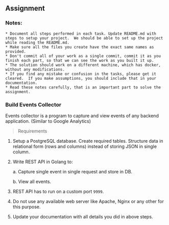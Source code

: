## Assignment


### Notes:
```
* Document all steps performed in each task. Update README.md with steps to setup your project.  We should be able to set up the project while reading the README.md.
* Make sure all the files you create have the exact same names as provided.
* Don't commit all of your work as a single commit, commit it as you finish each part, so that we can see the work as you built it up.
* The solution should work on a different machine, which has docker, without any modifications.
* If you find any mistake or confusion in the tasks, please get it cleared.  If you make assumptions, you should include that in your documentation.
* Read these notes carefully, that is an important part to solve the assignment.
```

### Build Events Collector

Events collector is a program to capture and view events of any backend application.  (Similar to Google Analytics)

> Requirements
1. Setup a PostgreSQL database.  Create required tables.  Structure data in relational form (rows and columns) instead of storing JSON in single column.
2. Write REST API in Golang to:

   a. Capture single event in single request and store in DB.
   
   b. View all events.
   

3. REST API has to run on a custom port `9999`.
4. Do not use any available web server like Apache, Nginx or any other for this purpose.
5. Update your documentation with all details you did in above steps.
